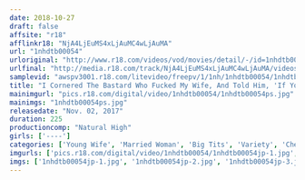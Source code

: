 ```yaml
---
date: 2018-10-27
draft: false
affsite: "r18"
afflinkr18: "NjA4LjEuMS4xLjAuMC4wLjAuMA"
url: "1nhdtb00054"
urloriginal: "http://www.r18.com/videos/vod/movies/detail/-/id=1nhdtb00054"
urlfinal: "http://media.r18.com/track/NjA4LjEuMS4xLjAuMC4wLjAuMA/videos/vod/movies/detail/-/id=1nhdtb00054"
samplevid: "awspv3001.r18.com/litevideo/freepv/1/1nh/1nhdtb00054/1nhdtb00054_dmb_w.mp4"
title: "I Cornered The Bastard Who Fucked My Wife, And Told Him, 'If You Want To Make Good, Then Let Me Fuck Your Young Wife!' A Married Woman Gets Raped In A Fuck Fest Frenzy As Payment For Her Husband's Adultery"
mainimgurl: "pics.r18.com/digital/video/1nhdtb00054/1nhdtb00054ps.jpg"
mainimgs: "1nhdtb00054ps.jpg"
releasedate: "Nov. 02, 2017"
duration: 225
productioncomp: "Natural High"
girls: ['----']
categories: ['Young Wife', 'Married Woman', 'Big Tits', 'Variety', 'Cheating Wife', 'Blowjob', 'Hi-Def']
imgurls: ['pics.r18.com/digital/video/1nhdtb00054/1nhdtb00054jp-1.jpg', 'pics.r18.com/digital/video/1nhdtb00054/1nhdtb00054jp-2.jpg', 'pics.r18.com/digital/video/1nhdtb00054/1nhdtb00054jp-3.jpg', 'pics.r18.com/digital/video/1nhdtb00054/1nhdtb00054jp-4.jpg', 'pics.r18.com/digital/video/1nhdtb00054/1nhdtb00054jp-5.jpg', 'pics.r18.com/digital/video/1nhdtb00054/1nhdtb00054jp-6.jpg', 'pics.r18.com/digital/video/1nhdtb00054/1nhdtb00054jp-7.jpg', 'pics.r18.com/digital/video/1nhdtb00054/1nhdtb00054jp-8.jpg', 'pics.r18.com/digital/video/1nhdtb00054/1nhdtb00054jp-9.jpg', 'pics.r18.com/digital/video/1nhdtb00054/1nhdtb00054jp-10.jpg', 'pics.r18.com/digital/video/1nhdtb00054/1nhdtb00054jp-11.jpg', 'pics.r18.com/digital/video/1nhdtb00054/1nhdtb00054jp-12.jpg', 'pics.r18.com/digital/video/1nhdtb00054/1nhdtb00054jp-13.jpg', 'pics.r18.com/digital/video/1nhdtb00054/1nhdtb00054jp-14.jpg', 'pics.r18.com/digital/video/1nhdtb00054/1nhdtb00054jp-15.jpg', 'pics.r18.com/digital/video/1nhdtb00054/1nhdtb00054jp-16.jpg', 'pics.r18.com/digital/video/1nhdtb00054/1nhdtb00054jp-17.jpg', 'pics.r18.com/digital/video/1nhdtb00054/1nhdtb00054jp-18.jpg', 'pics.r18.com/digital/video/1nhdtb00054/1nhdtb00054jp-19.jpg', 'pics.r18.com/digital/video/1nhdtb00054/1nhdtb00054jp-20.jpg']
imgs: ['1nhdtb00054jp-1.jpg', '1nhdtb00054jp-2.jpg', '1nhdtb00054jp-3.jpg', '1nhdtb00054jp-4.jpg', '1nhdtb00054jp-5.jpg', '1nhdtb00054jp-6.jpg', '1nhdtb00054jp-7.jpg', '1nhdtb00054jp-8.jpg', '1nhdtb00054jp-9.jpg', '1nhdtb00054jp-10.jpg', '1nhdtb00054jp-11.jpg', '1nhdtb00054jp-12.jpg', '1nhdtb00054jp-13.jpg', '1nhdtb00054jp-14.jpg', '1nhdtb00054jp-15.jpg', '1nhdtb00054jp-16.jpg', '1nhdtb00054jp-17.jpg', '1nhdtb00054jp-18.jpg', '1nhdtb00054jp-19.jpg', '1nhdtb00054jp-20.jpg']
---
```

